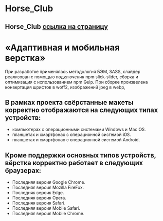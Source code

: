 # Horse_Club

##  Horse_Club [ссылка на страницу](https://nfdmitry.github.io/Noemi_blog/)

# «Адаптивная и мобильная верстка» 

При разработке применялась методология БЭМ, SASS, слайдер реализован с помощью подключения npm slick-slider, сборка и оптимизация с использованием npm Gulp.
При сборке произвелена конвертация шрифтов в woff2, изображений jpeg в webp,   


## В рамках проекта свёрстанные макеты корректно отображаются на следующих типах устройств:
- компьютерах с операционными системами Windows и Mac OS.
- планшетах и смартфонах с операционной системой iOS.
- планшетах и смартфонах с операционной системой Android.

## Кроме поддержки основных типов устройств, вёрстка корректно работает в следующих браузерах:
- Последняя версия Google Chrome.
- Последняя версия Mozilla FireFox.
- Последняя версия Edge.
- Последняя версия Opera.
- Последняя версия Safari.
- Последняя версия Mobile Safari.
- Последняя версия Mobile Chrome.
